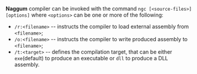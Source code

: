 **Naggum** compiler can be invoked with the command
`ngc [<source-files>] [options]` where `<options>` can be one or more of the following:
* `/r:<filename>` -- instructs the compiler to load external assembly from `<filename>`;
* `/o:<filename>` -- instructs the compiler to write produced assembly to `<filename>`;
* `/t:<target>` -- defines the compilation target, that can be either `exe`(default) to produce an executable or `dll` to produce a DLL assembly.
